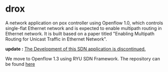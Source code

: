 # drox
A network application on pox controller using Openflow 1.0, which controls single-flat Ethernet network and is expected to enable multipath routing in Ethernet network. It is built based on a paper titled "Enabling Multipath Routing for Unicast Traffic in Ethernet Network".

**update :** <u>The Development of this SDN application is discontinued.</u>

We move to Openflow 1.3 using RYU SDN Framework. The repository can be found [here](http://www.github.com/haidlir/SNHx)